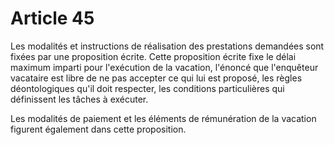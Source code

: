 # Article 45

  
 Les modalités et instructions de réalisation des prestations demandées sont fixées par une proposition écrite. Cette proposition écrite fixe le délai maximum imparti pour l'exécution de la vacation, l'énoncé que l'enquêteur vacataire est libre de ne pas accepter ce qui lui est proposé, les règles déontologiques qu'il doit respecter, les conditions particulières qui définissent les tâches à exécuter.  
  
 Les modalités de paiement et les éléments de rémunération de la vacation figurent également dans cette proposition.  
